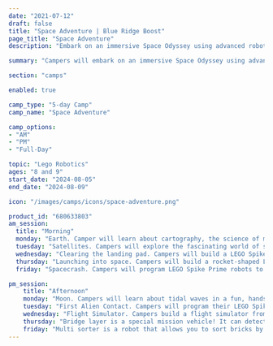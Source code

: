 ```yaml
---
date: "2021-07-12"
draft: false
title: "Space Adventure | Blue Ridge Boost"
page_title: "Space Adventure"
description: "Embark on an immersive Space Odyssey using advanced robotics"

summary: "Campers will embark on an immersive Space Odyssey using advanced robotics. They will design and build robotic explorers, mastering motor control for precise maneuvers around celestial models. Using force sensors, they will navigate cosmic obstacles and program their robots for mission-critical tasks. This hands-on adventure blends robotics, coding, and space science, challenging campers to apply engineering principles and problem-solving skills. Working in teams, they will tackle increasingly complex missions while learning about the solar system and space exploration. This STEM-focused program ignites passion for innovation, combining the thrill of space discovery with cutting-edge robotics technology."

section: "camps"

enabled: true

camp_type: "5-day Camp"
camp_name: "Space Adventure"

camp_options: 
- "AM"
- "PM"
- "Full-Day"

topic: "Lego Robotics"
ages: "8 and 9"
start_date: "2024-08-05"
end_date: "2024-08-09"

icon: "/images/camps/icons/space-adventure.png"

product_id: "680633803"
am_session:
  title: "Morning"
  monday: "Earth. Camper will learn about cartography, the science of map-making, is introduced as essential for orientation and navigation. Maps provide crucial information about terrain, such as plains, deserts, mountains, rivers, and canyons, helping us plan routes and understand the landscape ahead. Campers will create their own maps and learn how to build and code simple robot to move on the map."
  tuesday: "Satellites. Campers will explore the fascinating world of satellites and their everyday applications while building a small robot that demonstrates circular motion. They will program a LEGO Spike Prime robot to move in an arc, simulating a satellite's orbit around Earth. The lesson will cover the concept of satellites, both natural (like the Moon) and artificial, and explain how they are launched into orbit using rockets. We wll discuss various orbit shapes, focusing on circular orbits but mentioning elliptical ones too. As part of our hands-on activity, campers will construct a robot that moves like a satellite around a model Earth, attaching our phones to capture images, mimicking how real satellites gather data. This interactive approach will help us understand satellite technology and its importance in our daily lives."
  wednesday: "Clearing the landing pad. Campers will build a LEGO Spike Prime robot to clear a simulated Venus landing pad. They will learn key facts about Venus while constructing a robot that navigates obstacles and clears smaller rocks. The project challenges campers to complete the robot's design by creating a front barrier. This activity blends astronomy education with hands-on robotics, encouraging problem-solving skills as campers program their robots to overcome space exploration challenges on Venus's harsh simulated terrain."
  thursday: "Launching into space. Campers will build a rocket-shaped LEGO Spike Prime robot to simulate a deep space mission. They will learn about Voyager 1's 45-year journey, its current distance from Earth, and the Gravitational Sling maneuver. The robot, moving on its third wheel, will incorporate a force sensor for launch. This activity blends robotics with space science, teaching campers about long-distance space travel, communication delays, and the vastness of the universe while they program their robots to venture into simulated deep space."
  friday: "Spacecrash. Campers will program LEGO Spike Prime robots to simulate a space emergency: navigating an asteroid field with broken navigation systems. They will use the force sensor to detect asteroid collisions, programming their robots to change direction and seek a repair station. This activity teaches the importance of simulations in space missions, while developing problem-solving skills and advanced programming techniques. Through this engaging scenario, campers will gain hands-on experience with space exploration challenges and robotics solutions."

pm_session:
    title: "Afternoon"
    monday: "Moon. Campers will learn about tidal waves in a fun, hands-on way. They will discover how the Moon's gravity pulls on Earth's oceans, causing water levels to rise and fall. Using LEGO Spike Prime robots, they will create a simple model to show how tides work. The robots will move up and down to simulate the changing water levels, just like real tides. Campers will program their robots to show different tidal patterns, like the big tides in some places and smaller ones in others. This activity helps kids understand tides while having fun with robotics and coding."
    tuesday: "First Alien Contact. Campers will program their LEGO Spike Prime scouting robots to display emotions and speak, simulating preparation for an alien encounter on Mars. They will learn about the Red Planet's key features, its potential for future human habitation, and its place in the solar system. As they build their two-motor robots with angled hubs for better display visibility, campers will be challenged to spot and fix an intentional design flaw. This engaging lesson blends space science, advanced robotics programming, and creative play, allowing campers to explore planetary science while developing problem-solving skills and mastering emotion simulation in robots."
    wednesday: "Flight Simulator. Campers build a flight simulator from of a helicopter model, an arm lifting the model and a set of gears that drive the main rotor. The program of this robot reacts to tilting the lever."
    thursday: "Bridge layer is a special mission vehicle! It can detect a gap on its own, deploy a bridge over it and cross to the other side. The mechanism for transporting and deploying the bridge is located in the front (1). The vehicle is solidly put together. The hub (2) in the rear provides counterbalance to the movable arm."
    friday: "Multi sorter is a robot that allows you to sort bricks by their color and size.The upper part of the robot is a movable feeder. When the brick is loaded, the feeder moves it under the sensor for testing, then sends it to the appropriate compartment."
---
```

